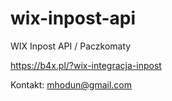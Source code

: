 # wix-inpost-api
WIX Inpost API / Paczkomaty

https://b4x.pl/?wix-integracja-inpost

Kontakt:
mhodun@gmail.com
